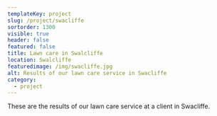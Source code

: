 ```yaml
---
templateKey: project
slug: /project/swacliffe
sortorder: 1300
visible: true
header: false
featured: false
title: Lawn care in Swalcliffe
location: Swalcliffe
featuredimage: /img/swacliffe.jpg
alt: Results of our lawn care service in Swacliffe
category:
  - project
---
```

These are the results of our lawn care service at a client in Swacliffe.


